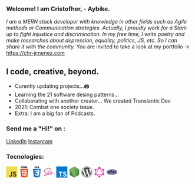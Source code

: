 ### Welcome! I am Cristofher, - Aybike.
*I am a MERN stack developer with knowledge in other fields such as Agile methods or Communication strategies. Actually, I proudly work for a Start-up to fight injustice and discrimination. In my free time, I write poetry and make researches about depression, equality, politics, JS, etc. So I can share it with the community.*
You are invited to take a look at my portfolio -> https://chr-jimenez.com
## I code, creative, beyond.
- Curently updating projects...🖨️
- Learning the 21 software desing patterns...
- Collaborating with another creator... We created Translantic Dev
- 2021: Combat one society issue.
- Extra: I am a big fan of Podcasts.

### Send me a "Hi!" on :
[LinkedIn](http://https://www.linkedin.com/in/cristofher-jumbo-jimenez-168203187/ "LInkedIn")
[Instagram](http://https://www.instagram.com/anxon.mond/?hl=en "Instagram")

### Tecnologies:
<div>
<img src="https://raw.githubusercontent.com/github/explore/80688e429a7d4ef2fca1e82350fe8e3517d3494d/topics/javascript/javascript.png" width="30" height="30" />
<img src="https://raw.githubusercontent.com/github/explore/80688e429a7d4ef2fca1e82350fe8e3517d3494d/topics/html/html.png" width="30" height="30" />
<img src="https://raw.githubusercontent.com/github/explore/80688e429a7d4ef2fca1e82350fe8e3517d3494d/topics/css/css.png" width="30" height="30" />
<img src="https://raw.githubusercontent.com/github/explore/80688e429a7d4ef2fca1e82350fe8e3517d3494d/topics/sass/sass.png" width="30" height="30" />
<img src="https://raw.githubusercontent.com/github/explore/80688e429a7d4ef2fca1e82350fe8e3517d3494d/topics/typescript/typescript.png" width="30" height="30" />
<img src="https://raw.githubusercontent.com/github/explore/80688e429a7d4ef2fca1e82350fe8e3517d3494d/topics/nodejs/nodejs.png" width="30" height="30" />
<img src="https://raw.githubusercontent.com/github/explore/80688e429a7d4ef2fca1e82350fe8e3517d3494d/topics/wordpress/wordpress.png" width="30" height="30" />
<img src="https://raw.githubusercontent.com/github/explore/5c058a388828bb5fde0bcafd4bc867b5bb3f26f3/topics/graphql/graphql.png" width="30" height="30" />
<img src="https://raw.githubusercontent.com/github/explore/5c058a388828bb5fde0bcafd4bc867b5bb3f26f3/topics/php/php.png" width="30" height="30" />
</div>
